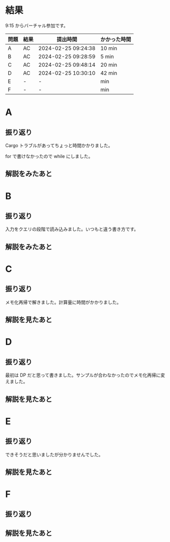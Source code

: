 # 結果

9:15 からバーチャル参加です。

| 問題 | 結果 | 提出時間            | かかった時間 |
|------|------|---------------------|--------------|
| A    | AC   | 2024-02-25 09:24:38 | 10 min       |
| B    | AC   | 2024-02-25 09:28:59 | 5 min        |
| C    | AC   | 2024-02-25 09:48:14	| 20 min       |
| D    | AC   | 2024-02-25 10:30:10	| 42 min       |
| E    | -    | -                   |     min      |
| F    | -    | -                   |     min      |

# A

## 振り返り

Cargo トラブルがあってちょっと時間かかりました。

for で書けなかったので while にしました。

## 解説をみたあと

# B

## 振り返り

入力をクエリの段階で読み込みました。いつもと違う書き方です。

## 解説をみたあと

# C

## 振り返り

メモ化再帰で解きました。計算量に時間がかかりました。

## 解説を見たあと

# D

## 振り返り

最初は DP だと思って書きました。サンプルが合わなかったのでメモ化再帰に変えました。

## 解説を見たあと

# E

## 振り返り

できそうだと思いましたが分かりませんでした。

## 解説を見たあと

# F

## 振り返り

## 解説を見たあと
